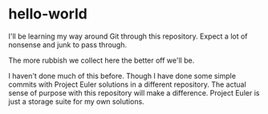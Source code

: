 # hello-world

I'll be learning my way around Git through this repository. 
Expect a lot of nonsense and junk to pass through.

The more rubbish we collect here the better off we'll be.

I haven't done much of this before.
Though I have done some simple commits with Project Euler solutions in a different repository.
The actual sense of purpose with this repository will make a difference. 
Project Euler is just a storage suite for my own solutions.
